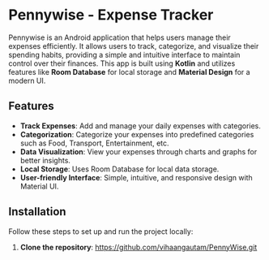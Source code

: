 # Pennywise - Expense Tracker

Pennywise is an Android application that helps users manage their expenses efficiently. It allows users to track, categorize, and visualize their spending habits, providing a simple and intuitive interface to maintain control over their finances. This app is built using **Kotlin** and utilizes features like **Room Database** for local storage and **Material Design** for a modern UI.

## Features

- **Track Expenses**: Add and manage your daily expenses with categories.
- **Categorization**: Categorize your expenses into predefined categories such as Food, Transport, Entertainment, etc.
- **Data Visualization**: View your expenses through charts and graphs for better insights.
- **Local Storage**: Uses Room Database for local data storage.
- **User-friendly Interface**: Simple, intuitive, and responsive design with Material UI.

## Installation

Follow these steps to set up and run the project locally:

1. **Clone the repository**:
https://github.com/vihaangautam/PennyWise.git

